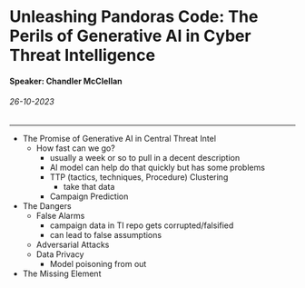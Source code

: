 # Unleashing Pandoras Code: The Perils of Generative AI in Cyber Threat Intelligence
#### Speaker: Chandler McClellan
###### 26-10-2023
---
- The Promise of Generative AI in Central Threat Intel
	- How fast can we go?
		- usually a week or so to pull in a decent description
		- AI model can help do that quickly but has some problems
		- TTP (tactics, techniques, Procedure) Clustering
			- take that data
		- Campaign Prediction
- The Dangers
	- False Alarms
		- campaign data in TI repo gets corrupted/falsified
		- can lead to false assumptions
	- Adversarial Attacks
	- Data Privacy
		- Model poisoning from out
- The Missing Element